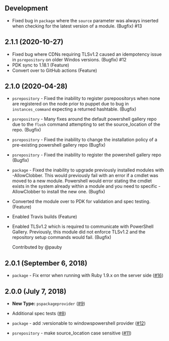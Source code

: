 ## Development

* Fixed bug in `package` where the `source` parameter was always inserted when checking for the
  latest version of a module. (Bugfix) #13

## 2.1.1 (2020-10-27)

* Fixed bug where CDNs requiring TLSv1.2 caused an idempotency issue in `psrepository` on 
  older Windos versions. (Bugfix) #12
* PDK sync to 1.18.1 (Feature)
* Convert over to GitHub actions (Feature)

## 2.1.0 (2020-04-28)

* `psrepository` - Fixed the inability to register psrepoositorys when none are registered on the node prior to puppet due to bug in `instances_command` expecting a returned hashtable. (Bugfix)

* `psrepository` - Many fixes around the default powershell gallery repo due to the `flush` command attempting to set the source_location of the repo.  (Bugfix)

* `psrepository` - Fixed the inability to change the installation policy of a pre-existing powershell gallery repo  (Bugfix)

* `psrepository` - Fixed the inability to register the powershell gallery repo (Bugfix)

* `package` - Fixed the inability to upgrade previously installed modules with -AllowClobber. This would previously fail with an error if a cmdlet was moved to a new module. Powershell would error stating the cmdlet exists in the system already within a module and you need to specific -AllowClobber to install the new one.  (Bugfix)

* Converted the module over to PDK for validation and spec testing. (Feature)

* Enabled Travis builds (Feature)

* Enabled TLSv1.2 which is required to communicate with PowerShell Gallery. Previously,
  this module did not enforce TLSv1.2 and the repository setup commands would fail. (Bugfix)
  
  Contributed by @pauby

## 2.0.1 (September 6, 2018)

* `package` - Fix error when running with Ruby 1.9.x on the server side ([#16](https://github.com/hbuckle/puppet-powershellmodule/pull/16))

## 2.0.0 (July 7, 2018)

* **New Type:** `pspackageprovider` ([#9](https://github.com/hbuckle/puppet-powershellmodule/pull/9))

* Additional spec tests ([#8](https://github.com/hbuckle/puppet-powershellmodule/pull/8))

* `package` - add :versionable to windowspowershell provider ([#12](https://github.com/hbuckle/puppet-powershellmodule/issues/12))
* `psrepository` - make source_location case sensitive ([#11](https://github.com/hbuckle/puppet-powershellmodule/issues/11))
